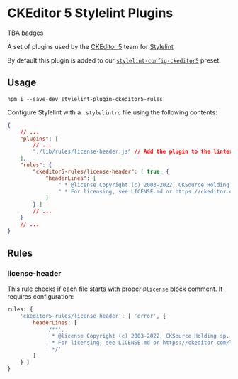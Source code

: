 CKEditor 5 Stylelint Plugins
=========================

TBA badges

A set of plugins used by the [CKEditor 5](https://ckeditor.com) team for [Stylelint](https://stylelint.io/)

By default this plugin is added to our [`stylelint-config-ckeditor5`](https://www.npmjs.com/package/stylelint-config-ckeditor5) preset.

## Usage

```
npm i --save-dev stylelint-plugin-ckeditor5-rules
```

Configure Stylelint with a `.stylelintrc` file using the following contents:

```json
{
	// ...
	"plugins": [
		// ...
		"./lib/rules/license-header.js" // Add the plugin to the linter.
	],
	"rules": {
		"ckeditor5-rules/license-header": [ true, {
			"headerLines": [
				" * @license Copyright (c) 2003-2022, CKSource Holding sp. z o.o. All rights reserved.",
				" * For licensing, see LICENSE.md or https://ckeditor.com/legal/ckeditor-oss-license"
			]
		} ]
		// ...
	}
	// ...
}
```

## Rules

### license-header

This rule checks if each file starts with proper `@license` block comment. It requires configuration:

```js
rules: {
	'ckeditor5-rules/license-header': [ 'error', {
		headerLines: [
			'/**',
			' * @license Copyright (c) 2003-2022, CKSource Holding sp. z o.o. All rights reserved.',
			' * For licensing, see LICENSE.md or https://ckeditor.com/legal/ckeditor-oss-license',
			' */'
		]
	} ]
}
```
